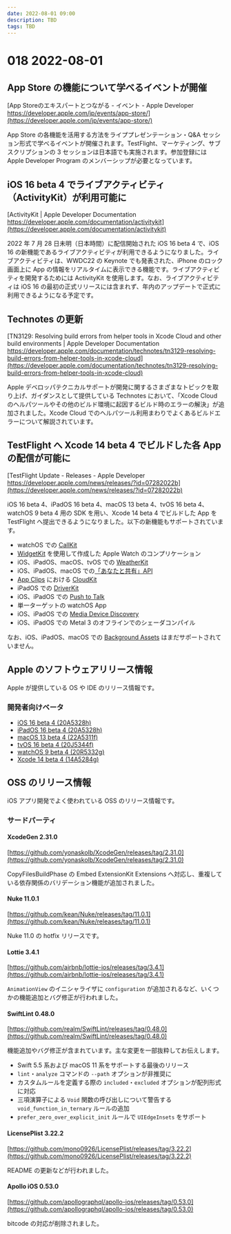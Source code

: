 ```yaml
---
date: 2022-08-01 09:00
description: TBD
tags: TBD
---
```

# 018 2022-08-01

## App Store の機能について学べるイベントが開催

[App Storeのエキスパートとつながる - イベント - Apple Developer https://developer.apple.com/jp/events/app-store/](https://developer.apple.com/jp/events/app-store/)

App Store の各機能を活用する方法をライププレゼンテーション・Q&A セッション形式で学べるイベントが開催されます。TestFlight、マーケティング、サブスクリプションの 3 セッションは日本語でも実施されます。参加登録には Apple Developer Program のメンバーシップが必要となっています。

## iOS 16 beta 4 でライブアクティビティ（ActivityKit）が利用可能に

[ActivityKit | Apple Developer Documentation https://developer.apple.com/documentation/activitykit](https://developer.apple.com/documentation/activitykit)

2022 年 7 月 28 日未明（日本時間）に配信開始された iOS 16 beta 4 で、iOS 16 の新機能であるライブアクティビティが利用できるようになりました。ライブアクティビティは、WWDC22 の Keynote でも発表された、iPhone のロック画面上に App の情報をリアルタイムに表示できる機能です。ライブアクティビティを開発するためには ActivityKit を使用します。なお、ライブアクティビティは iOS 16 の最初の正式リリースには含まれず、年内のアップデートで正式に利用できるようになる予定です。

## Technotes の更新

[TN3129: Resolving build errors from helper tools in Xcode Cloud and other build environments | Apple Developer Documentation https://developer.apple.com/documentation/technotes/tn3129-resolving-build-errors-from-helper-tools-in-xcode-cloud](https://developer.apple.com/documentation/technotes/tn3129-resolving-build-errors-from-helper-tools-in-xcode-cloud)

Apple デベロッパテクニカルサポートが開発に関するさまざまなトピックを取り上げ、ガイダンスとして提供している Technotes において、「Xcode Cloud のヘルパツールやその他のビルド環境に起因するビルド時のエラーの解決」が追加されました。Xcode Cloud でのヘルパツール利用まわりでよくあるビルドエラーについて解説されています。

## TestFlight へ Xcode 14 beta 4 でビルドした各 App の配信が可能に

[TestFlight Update - Releases - Apple Developer https://developer.apple.com/news/releases/?id=07282022b](https://developer.apple.com/news/releases/?id=07282022b)

iOS 16 beta 4、iPadOS 16 beta 4、macOS 13 beta 4、tvOS 16 beta 4、watchOS 9 beta 4 用の SDK を用い、Xcode 14 beta 4 でビルドした App を TestFlight へ提出できるようになりました。以下の新機能もサポートされています。

- watchOS での [CallKit](https://developer.apple.com/documentation/callkit)
- [WidgetKit](https://developer.apple.com/documentation/widgetkit/) を使用して作成した Apple Watch のコンプリケーション
- iOS、iPadOS、macOS、tvOS での [WeatherKit](https://developer.apple.com/documentation/weatherkit/)
- iOS、iPadOS、macOS での[「あなたと共有」API](https://developer.apple.com/documentation/sharedwithyou/)
- [App Clips](https://developer.apple.com/jp/app-clips/) における [CloudKit](https://developer.apple.com/documentation/cloudkit/)
- iPadOS での [DriverKit](https://developer.apple.com/documentation/driverkit)
- iOS、iPadOS での [Push to Talk](https://developer.apple.com/documentation/pushtotalk)
- 単一ターゲットの watchOS App
- iOS、iPadOS での [Media Device Discovery](https://developer.apple.com/documentation/devicediscoveryextension)
- iOS、iPadOS での Metal 3 のオフラインでのシェーダコンパイル

なお、iOS、iPadOS、macOS での [Background Assets](https://developer.apple.com/documentation/backgroundassets) はまだサポートされていません。

## Apple のソフトウェアリリース情報

Apple が提供している OS や IDE のリリース情報です。

### 開発者向けベータ

- [iOS 16 beta 4 (20A5328h)](https://developer.apple.com/news/releases/?id=07272022d)
- [iPadOS 16 beta 4 (20A5328h)](https://developer.apple.com/news/releases/?id=07272022c)
- [macOS 13 beta 4 (22A5311f)](https://developer.apple.com/news/releases/?id=07272022b)
- [tvOS 16 beta 4 (20J5344f)](https://developer.apple.com/news/releases/?id=07272022a)
- [watchOS 9 beta 4 (20R5332g)](https://developer.apple.com/news/releases/?id=07282022a)
- [Xcode 14 beta 4 (14A5284g)](https://developer.apple.com/news/releases/?id=07272022e)

## OSS のリリース情報

iOS アプリ開発でよく使われている OSS のリリース情報です。

### サードパーティ

#### XcodeGen 2.31.0

[https://github.com/yonaskolb/XcodeGen/releases/tag/2.31.0](https://github.com/yonaskolb/XcodeGen/releases/tag/2.31.0)

CopyFilesBuildPhase の Embed ExtensionKit Extensions へ対応し、重複している依存関係のバリデーション機能が追加されました。

#### Nuke 11.0.1

[https://github.com/kean/Nuke/releases/tag/11.0.1](https://github.com/kean/Nuke/releases/tag/11.0.1)

Nuke 11.0 の hotfix リリースです。

#### Lottie 3.4.1

[https://github.com/airbnb/lottie-ios/releases/tag/3.4.1](https://github.com/airbnb/lottie-ios/releases/tag/3.4.1)

`AnimationView` のイニシャライザに `configuration` が追加されるなど、いくつかの機能追加とバグ修正が行われました。

#### SwiftLint 0.48.0

[https://github.com/realm/SwiftLint/releases/tag/0.48.0](https://github.com/realm/SwiftLint/releases/tag/0.48.0)

機能追加やバグ修正が含まれています。主な変更を一部抜粋してお伝えします。

- Swift 5.5 系および macOS 11 系をサポートする最後のリリース
- `lint`・`analyze` コマンドの `--path` オプションが非推奨に
- カスタムルールを定義する際の `included`・`excluded` オプションが配列形式に対応
- 三項演算子による `Void` 関数の呼び出しについて警告する `void_function_in_ternary` ルールの追加
- `prefer_zero_over_explicit_init` ルールで `UIEdgeInsets` をサポート

#### LicensePlist 3.22.2

[https://github.com/mono0926/LicensePlist/releases/tag/3.22.2](https://github.com/mono0926/LicensePlist/releases/tag/3.22.2)

README の更新などが行われました。

#### Apollo iOS 0.53.0

[https://github.com/apollographql/apollo-ios/releases/tag/0.53.0](https://github.com/apollographql/apollo-ios/releases/tag/0.53.0)

bitcode の対応が削除されました。
